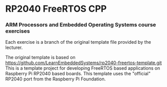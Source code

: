 # RP2040 FreeRTOS CPP

### ARM Processors and Embedded Operating Systems course exercises
Each exercise is a branch of the original template file provided by the lecturer.


The original template is based on https://github.com/LearnEmbeddedSystems/rp2040-freertos-template.git
This is a template project for developing FreeRTOS based applications on Raspberry Pi RP2040 based boards. This template uses the "official" RP2040 port from the Raspberry Pi Foundation. 
